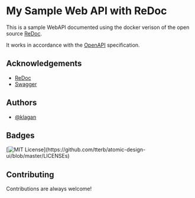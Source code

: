 
# My Sample Web API with ReDoc

This is a sample WebAPI documented using the docker verison of the open source [ReDoc](https://github.com/Redocly/redoc).

It works in accordance with the [OpenAPI](https://swagger.io/resources/open-api/) specification.

## Acknowledgements

- [ReDoc](hhttps://github.com/Redocly/redoc)
- [Swagger](https://swagger.io/resources/open-api/)

## Authors

- [@klagan](https://github.com/klagan)

## Badges

[![MIT License](https://img.shields.io/apm/l/atomic-design-ui.svg?)](https://github.com/tterb/atomic-design-ui/blob/master/LICENSEs)

## Contributing

Contributions are always welcome!
